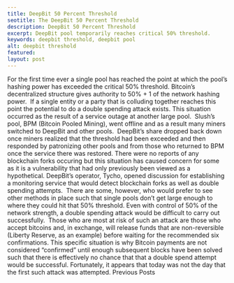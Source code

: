```yaml
---
title: DeepBit 50 Percent Threshold
seotitle: The DeepBit 50 Percent Threshold
description: DeepBit 50 Percent Threshold
excerpt: DeepBit pool temporarily reaches critical 50% threshold.
keywords: deepbit threshold, deepbit pool
alt: deepbit threshold
featured: 
layout: post
---
```

For the first time ever a single pool has reached the point at which the pool’s hashing power has exceeded the critical 50% threshold.
Bitcoin’s decentralized structure gives authority to 50% + 1 of the network hashing power.  If a single entity or a party that is colluding together reaches this point the potential to do a double spending attack exists.
This situation occurred as the result of a service outage at another large pool.  Slush’s pool, BPM (Bitcoin Pooled Mining), went offline and as a result many miners switched to DeepBit and other pools.  DeepBit’s share dropped back down once miners realized that the threshold had been exceeded and then responded by patronizing other pools and from those who returned to BPM once the service there was restored.
There were no reports of any blockchain forks occuring but this situation has caused concern for some as it is a vulnerability that had only previously been viewed as a hypothetical.
DeepBit’s operator, Tycho, opened discussion for establishing a monitoring service that would detect blockchain forks as well as double spending attempts.  There are some, however, who would prefer to see other methods in place such that single pools don’t get large enough to where they could hit that 50% threshold.
Even with control of 50% of the network strength, a double spending attack would be difficult to carry out successfully.  Those who are most at risk of such an attack are those who accept bitcoins and, in exchange, will release funds that are non-reversible (Liberty Reserve, as an example) before waiting for the recommended six confirmations.
This specific situation is why Bitcoin payments are not considered “confirmed” until enough subsequent blocks have been solved such that there is effectively no chance that that a double spend attempt would be successful.
Fortunately, it appears that today was not the day that the first such attack was attempted.
Previous Posts
